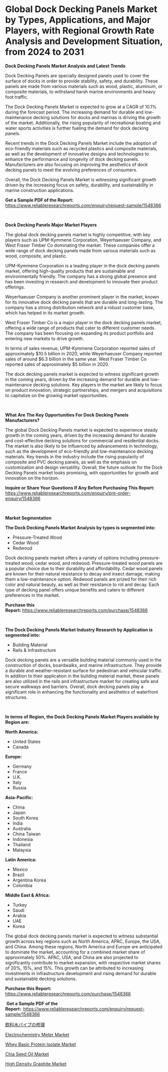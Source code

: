 <p><h1>Global Dock Decking Panels Market by Types, Applications, and Major Players, with Regional Growth Rate Analysis and Development Situation, from 2024 to 2031</h1></p><p><strong>Dock Decking Panels Market Analysis and Latest Trends</strong></p>
<p><p>Dock Decking Panels are specially designed panels used to cover the surface of docks in order to provide stability, safety, and durability. These panels are made from various materials such as wood, plastic, aluminum, or composite materials, to withstand harsh marine environments and heavy foot traffic.</p><p>The Dock Decking Panels Market is expected to grow at a CAGR of 10.1% during the forecast period. The increasing demand for durable and low-maintenance decking solutions for docks and marinas is driving the growth of the market. Additionally, the rising popularity of recreational boating and water sports activities is further fueling the demand for dock decking panels.</p><p>Recent trends in the Dock Decking Panels Market include the adoption of eco-friendly materials such as recycled plastics and composite materials, as well as the development of innovative designs and technologies to enhance the performance and longevity of dock decking panels. Manufacturers are also focusing on improving the aesthetics of dock decking panels to meet the evolving preferences of consumers.</p><p>Overall, the Dock Decking Panels Market is witnessing significant growth driven by the increasing focus on safety, durability, and sustainability in marine construction applications.</p></p>
<p><strong>Get a Sample PDF of the Report:&nbsp;</strong> <a href="https://www.reliableresearchreports.com/enquiry/request-sample/1548366">https://www.reliableresearchreports.com/enquiry/request-sample/1548366</a></p>
<p>&nbsp;</p>
<p><strong>Dock Decking Panels Major Market Players</strong></p>
<p><p>The global dock decking panels market is highly competitive, with key players such as UPM-Kymmene Corporation, Weyerhaeuser Company, and West Fraser Timber Co dominating the market. These companies offer a wide range of dock decking panels made from various materials such as wood, composite, and plastic. </p><p>UPM-Kymmene Corporation is a leading player in the dock decking panels market, offering high-quality products that are sustainable and environmentally friendly. The company has a strong global presence and has been investing in research and development to innovate their product offerings.</p><p>Weyerhaeuser Company is another prominent player in the market, known for its innovative dock decking panels that are durable and long-lasting. The company has a strong distribution network and a robust customer base, which has helped in its market growth.</p><p>West Fraser Timber Co is a major player in the dock decking panels market, offering a wide range of products that cater to different customer needs. The company has been focusing on expanding its product portfolio and entering new markets to drive growth.</p><p>In terms of sales revenue, UPM-Kymmene Corporation reported sales of approximately $10.5 billion in 2020, while Weyerhaeuser Company reported sales of around $6.3 billion in the same year. West Fraser Timber Co reported sales of approximately $5 billion in 2020.</p><p>The dock decking panels market is expected to witness significant growth in the coming years, driven by the increasing demand for durable and low-maintenance decking solutions. Key players in the market are likely to focus on product innovation, strategic partnerships, and mergers and acquisitions to capitalize on the growing market opportunities.</p></p>
<p>&nbsp;</p>
<p><strong>What Are The Key Opportunities For Dock Decking Panels Manufacturers?</strong></p>
<p><p>The global Dock Decking Panels market is expected to experience steady growth in the coming years, driven by the increasing demand for durable and cost-effective decking solutions for commercial and residential docks. The market is also likely to be influenced by advancements in technology, such as the development of eco-friendly and low-maintenance decking materials. Key trends in the industry include the rising popularity of composite and PVC decking panels, as well as the emphasis on customization and design versatility. Overall, the future outlook for the Dock Decking Panels market looks promising, with opportunities for growth and innovation on the horizon.</p></p>
<p><strong>Inquire or Share Your Questions If Any Before Purchasing This Report:</strong> <a href="https://www.reliableresearchreports.com/enquiry/pre-order-enquiry/1548366">https://www.reliableresearchreports.com/enquiry/pre-order-enquiry/1548366</a></p>
<p>&nbsp;</p>
<p><strong>Market Segmentation</strong></p>
<p><strong>The Dock Decking Panels Market Analysis by types is segmented into:</strong></p>
<p><ul><li>Pressure-Treated Wood</li><li>Cedar Wood</li><li>Redwood</li></ul></p>
<p><p>Dock decking panels market offers a variety of options including pressure-treated wood, cedar wood, and redwood. Pressure-treated wood panels are a popular choice due to their durability and affordability. Cedar wood panels are known for their natural resistance to decay and insect damage, making them a low-maintenance option. Redwood panels are prized for their rich color and natural beauty, as well as their resistance to rot and decay. Each type of decking panel offers unique benefits and caters to different preferences in the market.</p></p>
<p><strong>Purchase this Report:&nbsp;</strong><a href="https://www.reliableresearchreports.com/purchase/1548366">https://www.reliableresearchreports.com/purchase/1548366</a></p>
<p>&nbsp;</p>
<p><strong>The Dock Decking Panels Market Industry Research by Application is segmented into:</strong></p>
<p><ul><li>Building Material</li><li>Rails & Infrastructure</li></ul></p>
<p><p>Dock decking panels are a versatile building material commonly used in the construction of docks, boardwalks, and marine infrastructure. They provide a durable and weather-resistant surface for pedestrian and vehicular traffic. In addition to their application in the building material market, these panels are also utilized in the rails and infrastructure market for creating safe and secure walkways and barriers. Overall, dock decking panels play a significant role in enhancing the functionality and aesthetics of waterfront structures.</p></p>
<p>&nbsp;</p>
<p><strong>In terms of Region, the Dock Decking Panels Market Players available by Region are:</strong></p>
<p>
    <p> <strong> North America: </strong>
        <ul>
            <li>United States</li>
            <li>Canada</li>
        </ul>
        </p> 
    <p> <strong> Europe: </strong>
        <ul>
            <li>Germany</li>
            <li>France</li>
            <li>U.K.</li>
            <li>Italy</li>
            <li>Russia</li>
        </ul>
        </p> 
    <p> <strong> Asia-Pacific: </strong>
        <ul>
            <li>China</li>
            <li>Japan</li>
            <li>South Korea</li>
            <li>India</li>
            <li>Australia</li>
            <li>China Taiwan</li>
            <li>Indonesia</li>
            <li>Thailand</li>
            <li>Malaysia</li>
        </ul>
        </p> 
    <p> <strong> Latin America: </strong>
        <ul>
            <li>Mexico</li>
            <li>Brazil</li>
            <li>Argentina Korea</li>
            <li>Colombia</li>
        </ul>
        </p> 
    <p> <strong> Middle East & Africa: </strong>
        <ul>
            <li>Turkey</li>
            <li>Saudi</li>
            <li>Arabia</li>
            <li>UAE</li>
            <li>Korea</li>
        </ul>
    </p>
    </p>
<p><p>The global dock decking panels market is expected to witness substantial growth across key regions such as North America, APAC, Europe, the USA, and China. Among these regions, North America and Europe are anticipated to dominate the market, accounting for a combined market share of approximately 50%. APAC, USA, and China are also projected to significantly contribute to market expansion, with respective market shares of 20%, 15%, and 15%. This growth can be attributed to increasing investments in infrastructure development and rising demand for durable and sustainable decking solutions.</p></p>
<p><strong>Purchase this Report: </strong><a href="https://www.reliableresearchreports.com/purchase/1548366">https://www.reliableresearchreports.com/purchase/1548366</a></p>
<p>&nbsp;<strong>Get a Sample PDF of the Report:&nbsp;&nbsp;</strong><a href="https://www.reliableresearchreports.com/enquiry/request-sample/1548366">https://www.reliableresearchreports.com/enquiry/request-sample/1548366</a></p>
<p><strong></strong></p>
<p><p><a href="https://github.com/jkjreqjscoxx7/Market-Research-Report-List-1/blob/main/9892866192852.md">飲料水パイプの修理</a></p><p><a href="https://issuu.com/reportprime-2/docs/electrochemistry-meter-market-size-2030.pptx">Electrochemistry Meter Market</a></p><p><a href="https://issuu.com/reportprime-2/docs/whey-basic-protein-isolate-market-size-2030.pptx">Whey Basic Protein Isolate Market</a></p><p><a href="https://github.com/jerrycopelandthomaswsqd8q/Market-Research-Report-List-1/blob/main/chia-seed-oil-market.md">Chia Seed Oil Market</a></p><p><a href="https://github.com/brenzgnarento/Market-Research-Report-List-1/blob/main/high-density-graphite-market.md">High Density Graphite Market</a></p></p>